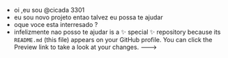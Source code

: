 -  oi ,eu sou @cicada 3301
- eu sou novo projeto entao talvez eu possa te ajudar
- oque voce esta interresado ?
- infelizmente nao posso te ajudar
 is a ✨ special ✨ repository because its `README.md` (this file) appears on your GitHub profile.
You can click the Preview link to take a look at your changes.
--->
